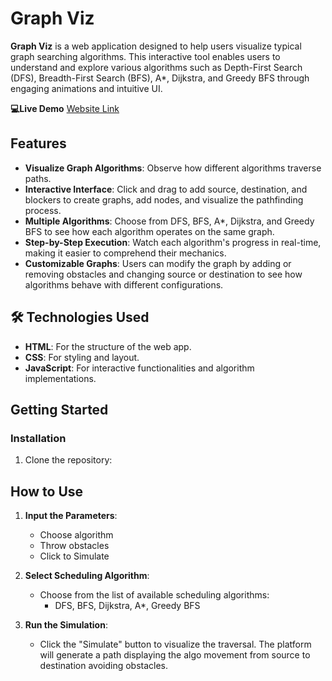 # Graph Viz


**Graph Viz** is a web application designed to help users visualize typical graph searching algorithms. This interactive tool enables users to understand and explore various algorithms such as Depth-First Search (DFS), Breadth-First Search (BFS), A*, Dijkstra, and Greedy BFS through engaging animations and intuitive UI.

**💻Live Demo** [Website Link](https://graphvizualiser.netlify.app/)

## Features

- **Visualize Graph Algorithms**: Observe how different algorithms traverse paths.
- **Interactive Interface**: Click and drag to add source, destination, and blockers to create graphs, add nodes, and visualize the pathfinding process.
- **Multiple Algorithms**: Choose from DFS, BFS, A*, Dijkstra, and Greedy BFS to see how each algorithm operates on the same graph.
- **Step-by-Step Execution**: Watch each algorithm's progress in real-time, making it easier to comprehend their mechanics.
- **Customizable Graphs**: Users can modify the graph by adding or removing obstacles and changing source or destination to see how algorithms behave with different configurations.

## 🛠️ Technologies Used

- **HTML**: For the structure of the web app.
- **CSS**: For styling and layout.
- **JavaScript**: For interactive functionalities and algorithm implementations.

## Getting Started

### Installation

1. Clone the repository:

## How to Use

1. **Input the Parameters**:
     - Choose algorithm
     - Throw obstacles
     - Click to Simulate
   
2. **Select Scheduling Algorithm**:
   - Choose from the list of available scheduling algorithms:
     - DFS, BFS, Dijkstra, A*, Greedy BFS

3. **Run the Simulation**:
   - Click the "Simulate" button to visualize the traversal. The platform will generate a path displaying the algo movement from source to destination avoiding obstacles.